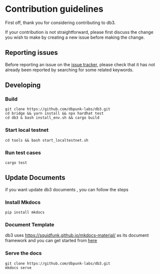 # Contribution guidelines

First off, thank you for considering contributing to db3.

If your contribution is not straightforward, please first discuss the change you
wish to make by creating a new issue before making the change.

## Reporting issues

Before reporting an issue on the
[issue tracker](https://github.com/dbpunk-labs/db3/issues),
please check that it has not already been reported by searching for some related
keywords.

## Developing

### Build

```shell
git clone https://github.com/dbpunk-labs/db3.git
cd bridge && yarn install && npx hardhat test
cd db3 & bash install_env.sh && cargo build
```



### Start local testnet

```
cd tools && bash start_localtestnet.sh
```

### Run test cases

```
cargo test
```

## Update Documents

if you want update db3 documents , you can follow the steps

### Install Mkdocs

```shell
pip install mkdocs
```
### Document Template

db3 uses https://squidfunk.github.io/mkdocs-material/ as its document framework and you can get started from [here](https://squidfunk.github.io/mkdocs-material/getting-started/)

### Serve the docs

```shell
git clone https://github.com/dbpunk-labs/db3.git
mkdocs serve
```
